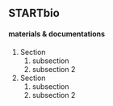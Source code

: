 ##  STARTbio
#### materials & documentations


1. Section
    1. subsection
    2. subsection 2
2. Section
    1. subsection
    2. subsection 2
